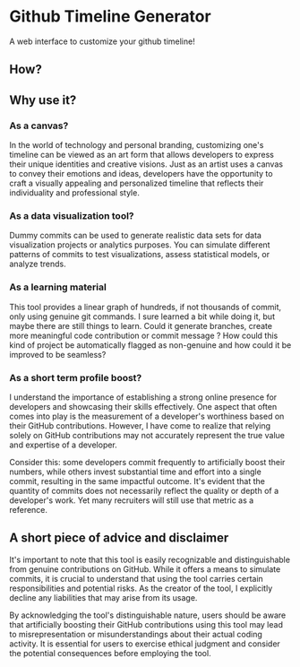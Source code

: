 # Github Timeline Generator

A web interface to customize your github timeline!

## How?

## Why use it?

### As a canvas?

In the world of technology and personal branding, customizing one's timeline can be viewed as an art form that allows developers to express their unique identities and creative visions. Just as an artist uses a canvas to convey their emotions and ideas, developers have the opportunity to craft a visually appealing and personalized timeline that reflects their individuality and professional style.

### As a data visualization tool?

Dummy commits can be used to generate realistic data sets for data visualization projects or analytics purposes. You can simulate different patterns of commits to test visualizations, assess statistical models, or analyze trends.

### As a learning material

This tool provides a linear graph of hundreds, if not thousands of commit, only using genuine git commands. I sure learned a bit while doing it, but maybe there are still things to learn. Could it generate branches, create more meaningful code contribution or commit message ? How could this kind of project be automatically flagged as non-genuine and how could it be improved to be seamless?

### As a short term profile boost?

I understand the importance of establishing a strong online presence for developers and showcasing their skills effectively. One aspect that often comes into play is the measurement of a developer's worthiness based on their GitHub contributions. However, I have come to realize that relying solely on GitHub contributions may not accurately represent the true value and expertise of a developer.

Consider this: some developers commit frequently to artificially boost their numbers, while others invest substantial time and effort into a single commit, resulting in the same impactful outcome. It's evident that the quantity of commits does not necessarily reflect the quality or depth of a developer's work. Yet many recruiters will still use that metric as a reference. 

### 

## A short piece of advice and disclaimer

It's important to note that this tool is easily recognizable and distinguishable from genuine contributions on GitHub. While it offers a means to simulate commits, it is crucial to understand that using the tool carries certain responsibilities and potential risks. As the creator of the tool, I explicitly decline any liabilities that may arise from its usage.

By acknowledging the tool's distinguishable nature, users should be aware that artificially boosting their GitHub contributions using this tool may lead to misrepresentation or misunderstandings about their actual coding activity. It is essential for users to exercise ethical judgment and consider the potential consequences before employing the tool.
